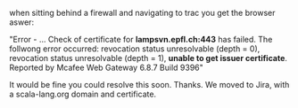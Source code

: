 when sitting behind a firewall and navigating to trac you get the browser aswer:

"Error - ... Check of certificate for **lampsvn.epfl.ch:443** has failed. The follwong error occurred: revocation status unresolvable (depth = 0), revocation status unresolvable (depth = 1), **unable to get issuer certificate**. Reported by Mcafee Web Gateway 6.8.7 Build 9396"

It would be fine you could resolve this soon. Thanks.
We moved to Jira, with a scala-lang.org domain and certificate.
